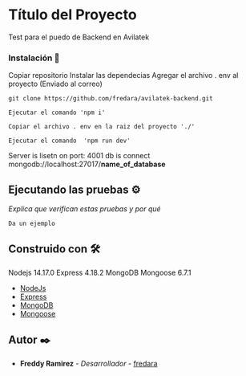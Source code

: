 # Título del Proyecto

Test para el puedo de Backend en Avilatek 

### Instalación 🔧

Copiar repositorio
Instalar las dependecias
Agregar el archivo . env al proyecto (Enviado al correo)

```
git clone https://github.com/fredara/avilatek-backend.git
```


```
Ejecutar el comando 'npm i'
```

```
Copiar el archivo . env en la raiz del proyecto './'
```

```
Ejecutar el comando  'npm run dev'
```

Server is lisetn on port:  4001
db is connect mongodb://localhost:27017/**name_of_database**

## Ejecutando las pruebas ⚙️


_Explica que verifican estas pruebas y por qué_

```
Da un ejemplo
```



## Construido con 🛠️

Nodejs 14.17.0
Express 4.18.2
MongoDB
Mongoose 6.7.1

* [NodeJs](https://nodejs.org/en/docs/) 
* [Express](https://expressjs.com/en/5x/api.html) 
* [MongoDB](https://www.mongodb.com/docs/) 
* [Mongoose](https://mongoosejs.com/docs/) 




## Autor ✒️

* **Freddy Ramirez** - *Desarrollador* - [fredara](https://github.com/fredara)
